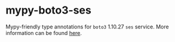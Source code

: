 # mypy-boto3-ses

Mypy-friendly type annotations for `boto3` 1.10.27 `ses` service.
More information can be found [here](https://github.com/vemel/mypy_boto3).
